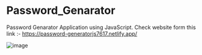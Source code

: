 # Password_Genarator
Password Genarator Application using JavaScript. 
Check website form this link :- https://password-generatorjs7617.netlify.app/

![image](https://user-images.githubusercontent.com/80421994/221436497-a4d7f281-e7c2-4cdf-a0bc-a0d37bec38a7.png)
